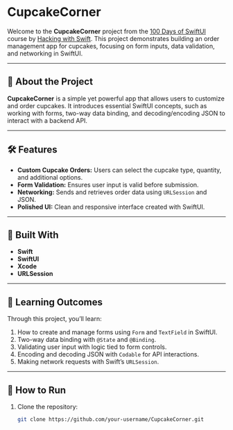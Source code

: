 # CupcakeCorner

Welcome to the **CupcakeCorner** project from the [100 Days of SwiftUI](https://www.hackingwithswift.com/100/swiftui) course by [Hacking with Swift](https://www.hackingwithswift.com). This project demonstrates building an order management app for cupcakes, focusing on form inputs, data validation, and networking in SwiftUI.

---

## 🚀 About the Project

**CupcakeCorner** is a simple yet powerful app that allows users to customize and order cupcakes. It introduces essential SwiftUI concepts, such as working with forms, two-way data binding, and decoding/encoding JSON to interact with a backend API.

---

## 🛠 Features

- **Custom Cupcake Orders:** Users can select the cupcake type, quantity, and additional options.
- **Form Validation:** Ensures user input is valid before submission.
- **Networking:** Sends and retrieves order data using `URLSession` and JSON.
- **Polished UI:** Clean and responsive interface created with SwiftUI.

---

## 🧰 Built With

- **Swift**
- **SwiftUI**
- **Xcode**
- **URLSession**

---

## 📝 Learning Outcomes

Through this project, you’ll learn:

1. How to create and manage forms using `Form` and `TextField` in SwiftUI.
2. Two-way data binding with `@State` and `@Binding`.
3. Validating user input with logic tied to form controls.
4. Encoding and decoding JSON with `Codable` for API interactions.
5. Making network requests with Swift’s `URLSession`.

---

## 🔧 How to Run

1. Clone the repository:
   ```bash
   git clone https://github.com/your-username/CupcakeCorner.git
